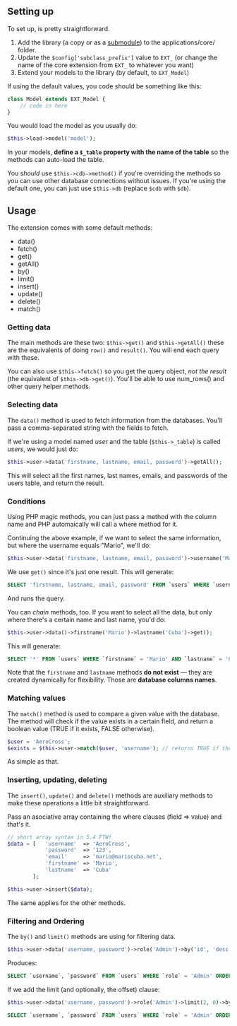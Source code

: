 ## Setting up

To set up, is pretty straightforward.

1. Add the library (a copy or as a [submodule][git-submodule]) to the applications/core/ folder.
2. Update the `$config['subclass_prefix']` value to `EXT_` (or change the name of the core extension from `EXT_` to whatever you want)
3. Extend your models to the library (by default, to `EXT_Model`)

If using the default values, you code should be something like this:

```php
class Model extends EXT_Model {
	// code in here
}
```

You would load the model as you usually do: 

```php
$this->load->model('model');
```

In your models, __define a `$_table` property with the name of the table__ so the methods can auto-load the table.

You _should_ use `$this->cdb->method()` if you're overriding the methods so you can use other database connections without issues. If you're using the default one, you can just use `$this->db` (replace `$cdb` with `$db`).

## Usage

The extension comes with some default methods:

- data()
- fetch()
- get()
- getAll()
- by()
- limit()
- insert()
- update()
- delete()
- match()

### Getting data

The main methods are these two: `$this->get()` and `$this->getAll()` these are the equivalents of doing `row()` and `result()`. You will end each query with these.

You can also use `$this->fetch()` so you get the query object, _not the result_ (the equivalent of `$this->db->get()`). You'll be able to use num_rows() and other query helper methods.

### Selecting data

The `data()` method is used to fetch information from the databases. You'll pass a comma-separated string with the fields to fetch.

If we're using a model named _user_ and the table (`$this->_table`) is called _users_, we would just do:

```php
$this->user->data('firstname, lastname, email, password')->getAll();
```

This will select all the first names, last names, emails, and passwords of the users table, and return the result.

### Conditions

Using PHP magic methods, you can just pass a method with the column name and PHP automaically will call a where method for it.

Continuing the above example, if we want to select the same information, but where the username equals "Mario", we'll do:

```php
$this->user->data('firstname, lastname, email, password')->username('Mario')->get();
```

We use `get()` since it's just one result. This will generate:

```sql
SELECT 'firstname, lastname, email, password' FROM `users` WHERE `username` = 'Mario';
```

And runs the query.

You can _chain_ methods, too. If you want to select all the data, but only where there's a certain name and last name, you'd do:

```php
$this->user->data()->firstname('Mario')->lastname('Cuba')->get();
```

This will generate:

```sql
SELECT '*' FROM `users` WHERE `firstname` = 'Mario' AND `lastname` = 'Cuba';
```

Note that the `firstname` and `lastname` methods __do not exist__ — they are created dynamically for flexibility. Those are __database columns names__.

### Matching values

The `match()` method is used to compare a given value with the database. The method will check if the value exists in a certain field, and return a boolean value (TRUE if it exists, FALSE otherwise).

```php
$user = 'AeroCross';
$exists = $this->user->match($user, 'username'); // returns TRUE if the user 'AeroCross' exists in the users table
```

As simple as that.

### Inserting, updating, deleting

The `insert()`, `update()` and `delete()` methods are auxiliary methods to make these operations a little bit straightforward.

Pass an asociative array containing the where clauses (field => value) and that's it.

```php
// short array syntax in 5.4 FTW!
$data = [	'username' 	=> 'AeroCross',
			'password' 	=> '123',
			'email' 	=> 'mario@mariocuba.net',
			'firstname'	=> 'Mario',
			'lastname'	=> 'Cuba'
		];

$this->user->insert($data);
```
The same applies for the other methods.

### Filtering and Ordering

The `by()` and `limit()` methods are using for filtering data.

```php
$this->user->data('username, password')->role('Admin')->by('id', 'desc')->getAll();
```

Produces:

```sql
SELECT `username`, `password` FROM `users` WHERE `role` = 'Admin' ORDER BY `id` DESC
```

If we add the limit (and optionally, the offset) clause:

```php
$this->user->data('username, password')->role('Admin')->limit(2, 0)->by('id', 'desc')->getAll();
```

```sql
SELECT `username`, `password` FROM `users` WHERE `role` = 'Admin' ORDER BY `id` DESC LIMIT 2, 0
```

[email]: mailto:mario@mariocuba.net
[ccl]: http://creativecommons.org/licenses/by/3.0
[ci]: http://codeigniter.com
[git-submodule]: http://chrisjean.com/2009/04/20/git-submodules-adding-using-removing-and-updating/
